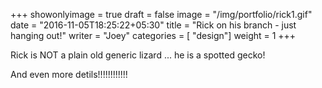 +++
showonlyimage = true
draft = false
image = "/img/portfolio/rick1.gif"
date = "2016-11-05T18:25:22+05:30"
title = "Rick on his branch - just hanging out!"
writer = "Joey"
categories = [ "design"]
weight = 1
+++

Rick is NOT a plain old generic lizard ... he is a spotted gecko!

<!--more-->
And even more detils!!!!!!!!!!!!
